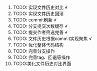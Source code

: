 1. TODO: 实现文件历史对比 √
2. TODO: 实现文件历史回滚
3. TODO: commit刷新 √
4. TODO: 分支提交次数缓存 √
5. TODO: 提交作者筛选完善 √
6. TODO: 文件历史根据commit实现聚焦 √
7. TODO: 优化整体代码结构
8. TODO: 完善分支操作
9. TODO: 完善tag、回退等操作
10. TODO:美化文件历史对比界面